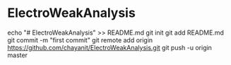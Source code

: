 # ElectroWeakAnalysis
echo "# ElectroWeakAnalysis" >> README.md
git init
git add README.md
git commit -m "first commit"
git remote add origin https://github.com/chayanit/ElectroWeakAnalysis.git
git push -u origin master
